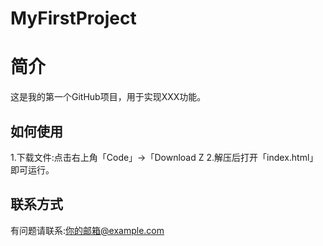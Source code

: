 # MyFirstProject
# 简介
这是我的第一个GitHub项目，用于实现XXX功能。
## 如何使用
1.下载文件:点击右上角「Code」→「Download Z
2.解压后打开「index.html」即可运行。
## 联系方式
有问题请联系:你的邮箱@example.com
